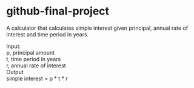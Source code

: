 # github-final-project

A calculator that calculates simple interest given principal, annual rate of interest and time period in years.  

Input:  
   p, principal amount  
   t, time period in years  
   r, annual rate of interest  
Output  
   simple interest = p * t * r  
